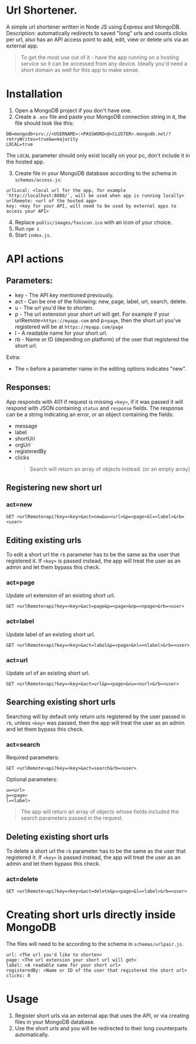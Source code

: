 # Url Shortener.

A simple url shortener written in Node JS using Express and MongoDB.<br>
Description: automatically redirects to saved "long" urls and counts clicks per url, also has an API access point to add, edit, view or delete urls via an external app.

> To get the most use out of it - have the app running on a hosting service so it can be accessed from any device. Ideally you'd need a short domain as well for this app to make sense.

# Installation

1. Open a MongoDB project if you don't have one.
2. Create a `.env` file and paste your MongoDB connection string in it, the file should look like this:

```
DB=mongodb+srv://<USERNAME>:<PASSWORD>@<CLUSTER>.mongodb.net/?retryWrites=true&w=majority
LOCAL=true
```

The `LOCAL` parameter should only exist locally on your pc, don't include it in the hosted app.

3. Create file in your MongoDB database according to the schema in `schemas/access.js`:

```
urlLocal: <local url for the app, for example `http://localhost:8080/`, will be used when app is running locally>
urlRemote: <url of the hosted app>
key: <key for your API, will need to be used by external apps to access your API>
```

4. Replace `public/images/favicon.ico` with an icon of your choice.
5. Run `npm i`
6. Start `index.js`.

# API actions

## Parameters:

- key - The API key mentioned previously.
- act - Can be one of the following: new, page, label, url, search, delete.
- u - The url you'd like to shorten.
- p - The url extension your short url will get. For example if your urlRemote=`https://myapp.com` and p=`page`, then the short url you've registered will be at `https://myapp.com/page`
- l - A readable name for your short url.
- rb - Name or ID (depending on platform) of the user that registered the short url.

Extra:

- The `n` before a parameter name in the editing options indicates "new".

## Responses:

App responds with 401 if request is missing `<key>`, if it was passed it will respond with JSON containing `status` and `response` fields.
The response can be a string indicating an error, or an object containing the fields:

- message
- label
- shortUrl
- orgUrl
- registeredBy
- clicks
  > Search will return an array of objects instead. (or an empty array)

## Registering new short url

### act=new

```
GET <urlRemote>api?key=<key>&act=new&u=<url>&p=<page>&l=<label>&rb=<user>
```

## Editing existing urls

To edit a short url the `rb` parameter has to be the same as the user that registered it. If `<key>` is passed instead, the app will treat the user as an admin and let them bypass this check.

### act=page

Update url extension of an existing short url.

```
GET <urlRemote>api?key=<key>&act=page&p=<page>&np=<npage>&rb=<user>
```

### act=label

Update label of an existing short url.

```
GET <urlRemote>api?key=<key>&act=label&p=<page>&nl=<nlabel>&rb=<user>
```

### act=url

Update url of an existing short url.

```
GET <urlRemote>api?key=<key>&act=url&p=<page>&nu=<nurl>&rb=<user>
```

## Searching existing short urls

Searching will by default only return urls registered by the user passed in `rb`, unless `<key>` was passed, then the app will treat the user as an admin and let them bypass this check.

### act=search

Required parameters:

```
GET <urlRemote>api?key=<key>&act=search&rb=<user>
```

Optional parameters:

```
u=<url>
p=<page>
l=<label>
```

> The app will return an array of objects whose fields included the search parameters passed in the request.

## Deleting existing short urls

To delete a short url the `rb` parameter has to be the same as the user that registered it. If `<key>` is passed instead, the app will treat the user as an admin and let them bypass this check.

### act=delete

```
GET <urlRemote>api?key=<key>&act=delete&p=<page>&l=<label>&rb=<user>
```

# Creating short urls directly inside MongoDB

The files will need to be according to the schema in `schemas/urlpair.js`.

```
url: <The url you'd like to shorten>
page: <The url extension your short url will get>
label: <A readable name for your short url>
registeredBy: <Name or ID of the user that registered the short url>
clicks: 0
```

# Usage

1. Register short urls via an external app that uses the API, or via creating files in your MongoDB database.
2. Use the short urls and you will be redirected to their long counterparts automatically.
